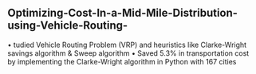 ## Optimizing-Cost-In-a-Mid-Mile-Distribution-using-Vehicle-Routing-
• tudied Vehicle Routing Problem (VRP) and heuristics like Clarke-Wright savings algorithm & Sweep algorithm
• Saved 5.3% in transportation cost by implementing the Clarke-Wright algorithm in Python with 167 cities
